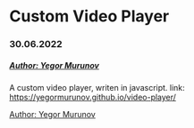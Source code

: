 # Custom Video Player
### 30.06.2022
##### [Author: Yegor Murunov](https://yegormurunov.gq)

A custom video player, writen in javascript.
link: https://yegormurunov.github.io/video-player/

[Author: Yegor Murunov](https://yegormurunov.gq)